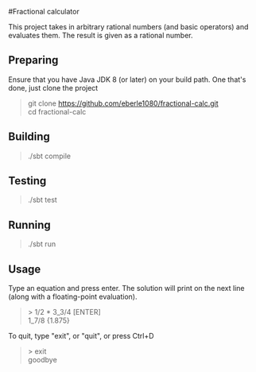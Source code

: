 #Fractional calculator

This project takes in arbitrary rational numbers (and basic operators) and evaluates them. The result is given as a rational number.

## Preparing

Ensure that you have Java JDK 8 (or later) on your build path. One that's done, just clone the project

> git clone https://github.com/eberle1080/fractional-calc.git<br>
> cd fractional-calc

## Building

> ./sbt compile

## Testing

> ./sbt test

## Running

> ./sbt run

## Usage

Type an equation and press enter. The solution will print on the next line (along with a floating-point evaluation).

 > \> 1/2 * 3_3/4 [ENTER]<br>
 1_7/8 {1.875}

To quit, type "exit", or "quit", or press Ctrl+D

 >\> exit<br>
 goodbye

